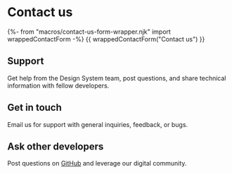 # Contact us

{%- from "macros/contact-us-form-wrapper.njk" import wrappedContactForm -%}
{{ wrappedContactForm("Contact us") }}

## Support
Get help from the Design System team, post questions, and share technical information with fellow developers.

## Get in touch

Email us for support with general inquiries, feedback, or bugs.

## Ask other developers

Post questions on [GitHub](https://github.com/cagov/design-system/issues/new/choose) and leverage our digital community.
